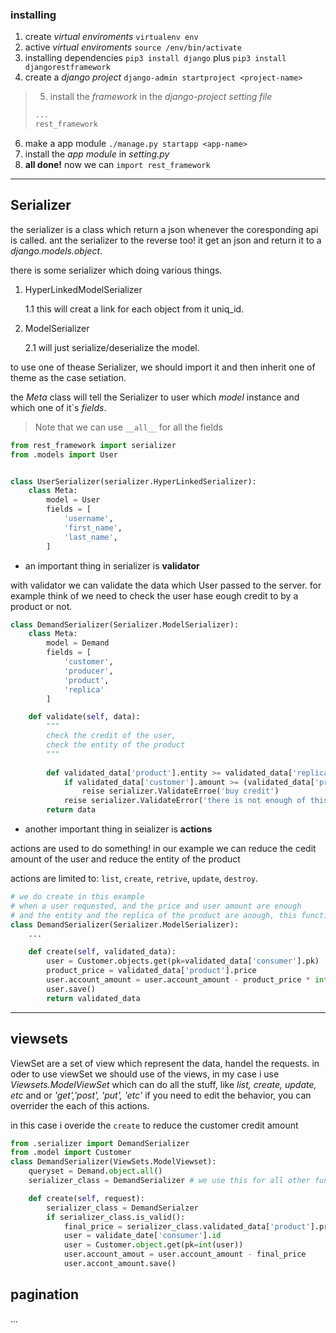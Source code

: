 ### installing

1. create *virtual enviroments* `virtualenv env`
2. active *virtual enviroments* `source /env/bin/activate`
3. installing dependencies `pip3 install django` plus `pip3 install djangorestframework`
4. create a *django project* `django-admin startproject <project-name>`
> 5. install the *framework* in the *django-project setting file*
> ```python
> ...
> rest_framework
> ```

6. make a app module `./manage.py startapp <app-name>`
7. install the *app module* in *setting.py*
8. **all done!** now we can `import rest_framework`

---

## Serializer

the serializer is a class which return a json whenever the coresponding api is called.
ant the serializer to the reverse too! it get an json and return it to a *django.models.object*.

there is some serializer which doing various things.

1. HyperLinkedModelSerializer

    1.1 this will creat a link for each object from it uniq_id.

2. ModelSerializer

    2.1 will just serialize/deserialize the model.

to use one of thease Serializer, we should import it and then inherit one of theme as
the case setiation.

the *Meta* class will tell the Serializer to user which *model* instance and which one of it`s *fields*.

> Note that we can use `__all__` for all the fields

```python
from rest_framework import serializer
from .models import User


class UserSerializer(serializer.HyperLinkedSerializer):
    class Meta:
        model = User
        fields = [
            'username',
            'first_name',
            'last_name',
        ]
```

- an important thing in serializer is **validator**

with validator we can validate the data which User passed to the server.
for example think of we need to check the user hase eough credit to by a product or not.

```python
class DemandSerializer(Serializer.ModelSerializer):
    class Meta:
        model = Demand
        fields = [
            'customer',
            'producer',
            'product',
            'replica'
        ]

    def validate(self, data):
        """
        check the credit of the user,
        check the entity of the product
        """
        
        def validated_data['product'].entity >= validated_data['replica']:
            if validated_data['customer'].amount >= (validated_data['product'].price * validated_data['replica']):
                reise serializer.ValidateErroe('buy credit')
            reise serializer.ValidateError('there is not enough of this product')
        return data
```

- another important thing in seializer is **actions**

actions are used to do something!
in our example we can reduce the cedit amount of the user and reduce the entity of the product

actions are limited to: `list`, `create`, `retrive`, `update`, `destroy`.

```python
# we do create in this example
# when a user requested, and the price and user amount are enough
# and the entity and the replica of the product are anough, this function will run
class DemandSerializer(Serializer.ModelSerializer):
    ...

    def create(self, validated_data):
        user = Customer.objects.get(pk=validated_data['consumer'].pk)
        product_price = validated_data['product'].price
        user.account_amount = user.account_amount - product_price * int(validated_data['replica'])
        user.save()
        return validated_data
```

---

## viewsets

ViewSet are a set of view which represent the data, handel the requests.
in oder to use viewSet we should use of the views, in my case i use *Viewsets.ModelViewSet* which can do all the stuff, like
*list, create, update, etc* and or *'get','post', 'put', 'etc'* if you need to edit the behavior, you can overrider the each of this
actions.

in this case i overide the `create`
to reduce the customer credit amount


```python
from .serializer import DemandSerializer
from .model import Customer
class DemandSerializer(ViewSets.ModelViewset):
    queryset = Demand.object.all()
    serializer_class = DemandSerializer # we use this for all other functions

    def create(self, request):
        serializer_class = DemandSerialzer
        if serializer_class.is_valid():
            final_price = serializer_class.validated_data['product'].price * serializer_class.validate_data['replica']
            user = validate_date['consumer'].id
            user = Customer.object.get(pk=int(user))
            user.account_amout = user.account_amount - final_price
            user.accont_amount.save()
```

## pagination
...